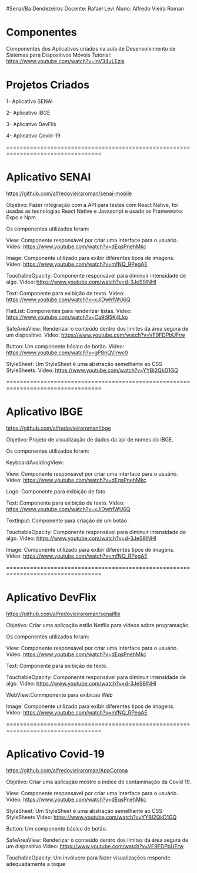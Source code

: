 #Senai/Ba Dendezeiros
Docente: Rafael Levi
Aluno: Alfredo Vieira Roman

# Componentes
Componentes dos Aplicativos criados na aula de Desenvolvimento de Sistemas para Dispositivos Móveis
Tutorial: https://www.youtube.com/watch?v=lnV34uLEzis

# Projetos Criados

1- Aplicativo SENAI

2- Aplicativo IBGE

3- Aplicativo DevFlix

4- Aplicativo Covid-19

==================================================================================

# Aplicativo SENAI

https://github.com/alfredovieiraroman/senai-mobile

Objetivo: Fazer integração com a API para testes com React Native, foi usadas as tecnologias React Native e Javascript e usado os Frameworks Expo e Npm.

Os componentes utilizados foram:

View: Componente responsável por criar uma interface para o usuário. Video: https://www.youtube.com/watch?v=dEqsPnehMkc

Image: Componente utilizado para exibir diferentes tipos de imagens. Video: https://www.youtube.com/watch?v=mfNQ_RPegAE

TouchableOpacity: Componente responsável para diminuir intensidade de algo. Video: https://www.youtube.com/watch?v=d-3JeS9lNHI

Text: Componente para exibição de texto. Video: https://www.youtube.com/watch?v=xJiDwhfWU6Q

FlatList: Componentes para renderizar listas. Video: https://www.youtube.com/watch?v=Ca9t95K4Lko

SafeAreaView: Renderizar o conteúdo dentro dos limites da área segura de um dispositivo. Video: https://www.youtube.com/watch?v=VF9FDPbUFrw

Button: Um componente básico de botão. Video: https://www.youtube.com/watch?v=gP8nQVlrwc0

StyleSheet: Um StyleSheet é uma abstração semelhante ao CSS StyleSheets. Video: https://www.youtube.com/watch?v=YYBI2QkD1GQ

==================================================================================

# Aplicativo IBGE

https://github.com/alfredovieiraroman/ibge

Objetivo: Projeto de visualização de dados da api de nomes do IBGE.

Os componentes utilizados foram:

KeyboardAvoidingView:

View: Componente responsável por criar uma interface para o usuário. Video: https://www.youtube.com/watch?v=dEqsPnehMkc

Logo: Componente para exibição de foto.

Text: Componente para exibição de texto. Video: https://www.youtube.com/watch?v=xJiDwhfWU6Q

TextInput: Componente para criação de um botão .

TouchableOpacity: Componente responsável para diminuir intensidade de algo. Video: https://www.youtube.com/watch?v=d-3JeS9lNHI

Image: Componente utilizado para exibir diferentes tipos de imagens. Video: https://www.youtube.com/watch?v=mfNQ_RPegAE

==================================================================================

# Aplicativo DevFlix

https://github.com/alfredovieiraroman/senaiflix

Objetivo: Criar uma aplicação estilo Netflix para vídeos sobre programação.

Os componentes utilizados foram:

View: Componente responsável por criar uma interface para o usuário. Video: https://www.youtube.com/watch?v=dEqsPnehMkc

Text: Componente para exibição de texto.

TouchableOpacity: Componente responsável para diminuir intensidade de algo. Video: https://www.youtube.com/watch?v=d-3JeS9lNHI

WebView:Commponente para exibicao Web

Image: Componente utilizado para exibir diferentes tipos de imagens. Video: https://www.youtube.com/watch?v=mfNQ_RPegAE

==================================================================================

# Aplicativo Covid-19

https://github.com/alfredovieiraroman/AppCorona

Objetivo: Criar uma aplicação mostre o índice de contaminação da Covid 19.

View: Componente responsável por criar uma interface para o usuário. Video: https://www.youtube.com/watch?v=dEqsPnehMkc

StyleSheet: Um StyleSheet é uma abstração semelhante ao CSS StyleSheets Video: https://www.youtube.com/watch?v=YYBI2QkD1GQ

Button: Um componente básico de botão.

SafeAreaView: Renderizar o conteúdo dentro dos limites da área segura de um dispositivo Video: https://www.youtube.com/watch?v=VF9FDPbUFrw

TouchableOpacity: Um invólucro para fazer visualizações responde adequadamente a toque












